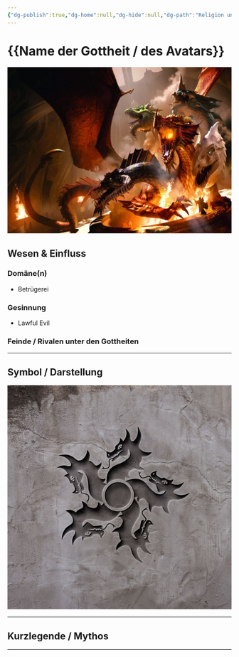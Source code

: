 ```yaml
---
{"dg-publish":true,"dg-home":null,"dg-hide":null,"dg-path":"Religion und Götter/Götter/Tiamat.md","name":"Tiamat","alignment":"LE","domäne":["trickery"],"symbol":"Dragon head with five claw marks","tags":["magic","religion","god","demon"],"permalink":"/religion-und-goetter/goetter/tiamat/","dgPassFrontmatter":true}
---
```



# **{{Name der Gottheit / des Avatars}}**

![Tiamat.webp](/img/user/_Bilder/Gods/Tiamat/Tiamat.webp)

## **Wesen & Einfluss**

### Domäne(n)

- Betrügerei

### Gesinnung

- Lawful Evil

### Feinde / Rivalen unter den Gottheiten


---

## **Symbol / Darstellung**

![tiamat-01.jpg](/img/user/_Bilder/Gods/Tiamat/tiamat-01.jpg)

---

## **Kurzlegende / Mythos**




---
